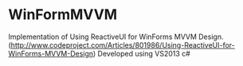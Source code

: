 WinFormMVVM
===========

Implementation of Using ReactiveUI for WinForms MVVM Design. (http://www.codeproject.com/Articles/801986/Using-ReactiveUI-for-WinForms-MVVM-Design)
Developed using VS2013 c#
